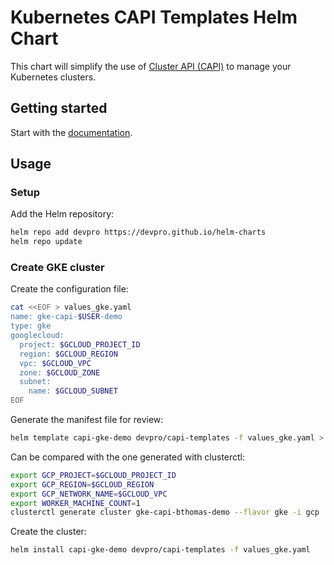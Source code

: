 # Kubernetes CAPI Templates Helm Chart

This chart will simplify the use of [Cluster API (CAPI)](https://cluster-api.sigs.k8s.io/) to manage your Kubernetes clusters.

## Getting started

Start with the [documentation](https://kwt.devpro.fr/custom-charts/capi-templates.html).

## Usage

### Setup

Add the Helm repository:

```bash
helm repo add devpro https://devpro.github.io/helm-charts
helm repo update
```

### Create GKE cluster

Create the configuration file:

```bash
cat <<EOF > values_gke.yaml
name: gke-capi-$USER-demo
type: gke
googlecloud:
  project: $GCLOUD_PROJECT_ID
  region: $GCLOUD_REGION
  vpc: $GCLOUD_VPC
  zone: $GCLOUD_ZONE
  subnet:
    name: $GCLOUD_SUBNET
EOF
```

Generate the manifest file for review:

```bash
helm template capi-gke-demo devpro/capi-templates -f values_gke.yaml > temp.yaml
```

Can be compared with the one generated with clusterctl:

```bash
export GCP_PROJECT=$GCLOUD_PROJECT_ID
export GCP_REGION=$GCLOUD_REGION
export GCP_NETWORK_NAME=$GCLOUD_VPC
export WORKER_MACHINE_COUNT=1
clusterctl generate cluster gke-capi-bthomas-demo --flavor gke -i gcp  > capi-gke-quickstart.yaml
```

Create the cluster:

```bash
helm install capi-gke-demo devpro/capi-templates -f values_gke.yaml
```
